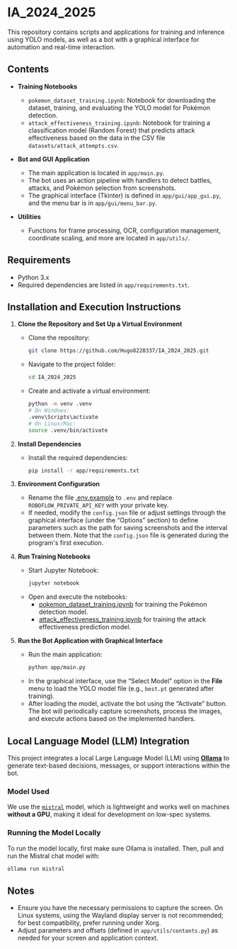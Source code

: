 # IA_2024_2025
This repository contains scripts and applications for training and inference using YOLO models, as well as a bot with a graphical interface for automation and real-time interaction.

## Contents

- **Training Notebooks**  
  - `pokemon_dataset_training.ipynb`: Notebook for downloading the dataset, training, and evaluating the YOLO model for Pokémon detection.  
  - `attack_effectiveness_training.ipynb`: Notebook for training a classification model (Random Forest) that predicts attack effectiveness based on the data in the CSV file `datasets/attack_attempts.csv`.

- **Bot and GUI Application**  
  - The main application is located in `app/main.py`.  
  - The bot uses an action pipeline with handlers to detect battles, attacks, and Pokémon selection from screenshots.  
  - The graphical interface (Tkinter) is defined in `app/gui/app_gui.py`, and the menu bar is in `app/gui/menu_bar.py`.

- **Utilities**  
  - Functions for frame processing, OCR, configuration management, coordinate scaling, and more are located in `app/utils/`.

## Requirements

- Python 3.x  
- Required dependencies are listed in `app/requirements.txt`.

## Installation and Execution Instructions

1. **Clone the Repository and Set Up a Virtual Environment**  
   - Clone the repository:
     ```sh
     git clone https://github.com/Hugo8220337/IA_2024_2025.git
     ```
   - Navigate to the project folder:
     ```sh
     cd IA_2024_2025
     ```
   - Create and activate a virtual environment:
     ```sh
     python -m venv .venv
     # On Windows:
     .venv\Scripts\activate
     # On Linux/Mac:
     source .venv/bin/activate
     ```

2. **Install Dependencies**  
   - Install the required dependencies:
     ```sh
     pip install -r app/requirements.txt
     ```

3. **Environment Configuration**  
   - Rename the file [.env.example](https://github.com/Hugo8220337/IA_2024_2025/blob/dev/.env.example) to `.env` and replace `ROBOFLOW_PRIVATE_API_KEY` with your private key.
   - If needed, modify the `config.json` file or adjust settings through the graphical interface (under the “Options” section) to define parameters such as the path for saving screenshots and the interval between them. Note that the `config.json` file is generated during the program's first execution.

4. **Run Training Notebooks**  
   - Start Jupyter Notebook:
     ```sh
     jupyter notebook
     ```
   - Open and execute the notebooks:
     - [pokemon_dataset_training.ipynb](https://github.com/Hugo8220337/IA_2024_2025/blob/dev/pokemon_dataset_training.ipynb) for training the Pokémon detection model.
     - [attack_effectiveness_training.ipynb](https://github.com/Hugo8220337/IA_2024_2025/blob/dev/attack_effectiveness_training.ipynb) for training the attack effectiveness prediction model.

5. **Run the Bot Application with Graphical Interface**  
   - Run the main application:
     ```sh
     python app/main.py
     ```
   - In the graphical interface, use the “Select Model” option in the **File** menu to load the YOLO model file (e.g., `best.pt` generated after training).
   - After loading the model, activate the bot using the “Activate” button. The bot will periodically capture screenshots, process the images, and execute actions based on the implemented handlers.

## Local Language Model (LLM) Integration

This project integrates a local Large Language Model (LLM) using [**Ollama**](https://ollama.com/) to generate text-based decisions, messages, or support interactions within the bot.

### Model Used

We use the [`mistral`](https://ollama.com/library/mistral) model, which is lightweight and works well on machines **without a GPU**, making it ideal for development on low-spec systems.

### Running the Model Locally

To run the model locally, first make sure Ollama is installed. Then, pull and run the Mistral chat model with:

```sh
ollama run mistral
```

## Notes
- Ensure you have the necessary permissions to capture the screen. On Linux systems, using the Wayland display server is not recommended; for best compatibility, prefer running under Xorg.
- Adjust parameters and offsets (defined in `app/utils/contants.py`) as needed for your screen and application context.
